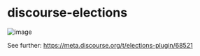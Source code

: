 # discourse-elections 
![image](https://travis-ci.org/angusmcleod/discourse-elections.svg?branch=master)

See further: https://meta.discourse.org/t/elections-plugin/68521

